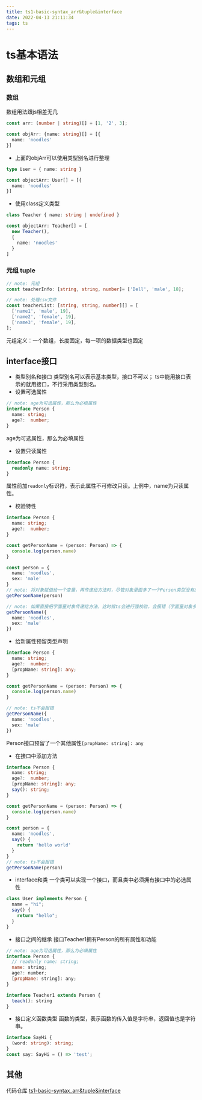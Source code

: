```yaml
---
title: ts1-basic-syntax_arr&tuple&interface
date: 2022-04-13 21:11:34
tags: ts
---
```

# ts基本语法

## 数组和元组
### 数组
数组用法跟js相差无几
<!-- more -->
``` typescript
const arr: (number | string)[] = [1, '2', 3];

const objArr: {name: string}[] = [{
  name: 'noodles'
}]
```
* 上面的objArr可以使用类型别名进行整理
``` typescript
type User = { name: string }

const objectArr: User[] = [{
  name: 'noodles'
}]
```
* 使用class定义类型
``` typescript
class Teacher { name: string | undefined }

const objectArr: Teacher[] = [
  new Teacher(),
  {
    name: 'noodles'
  }
]
```

### 元组 tuple
``` typescript
// note: 元组
const teacherInfo: [string, string, number]= ['Dell', 'male', 18];

// note: 处理csv文件
const teacherList: [string, string, number][] = [
  ['name1', 'male', 19],
  ['name2', 'female', 19],
  ['name3', 'female', 19],
];
```
元组定义：一个数组，长度固定，每一项的数据类型也固定

## interface接口
* 类型别名和接口
类型别名可以表示基本类型，接口不可以；
ts中能用接口表示的就用接口，不行采用类型别名。
* 设置可选属性
``` typescript
// note: age为可选属性，那么为必填属性
interface Person {
  name: string;
  age?:  number;
}
```
age为可选属性，那么为必填属性
* 设置只读属性
``` typescript
interface Person {
  readonly name: string;
}
```
属性前加`readonly`标识符，表示此属性不可修改只读。上例中，name为只读属性。

* 校验特性
``` typescript
interface Person {
  name: string;
  age?:  number;
}

const getPersonName = (person: Person) => {
  console.log(person.name)
}

const person = {
  name: 'noodles',
  sex: 'male'
}
// note: 将对象赋值给一个变量，再传递给方法时，尽管对象里面多了一个Person类型没有的sex属性，ts也不会报错
getPersonName(person)

// note: 如果直接把字面量对象传递给方法，这时候ts会进行强校验，会报错（字面量对象多了一个Person类型没有的sex属性）
getPersonName({
  name: 'noodles',
  sex: 'male'
})
```
* 给新属性预留类型声明
``` typescript
interface Person {
  name: string;
  age?:  number;
  [propName: string]: any;
}

const getPersonName = (person: Person) => {
  console.log(person.name)
}

// note: ts不会报错
getPersonName({
  name: 'noodles',
  sex: 'male'
})
```
Person接口预留了一个其他属性`[propName: string]: any`
* 在接口中添加方法
``` typescript
interface Person {
  name: string;
  age?:  number;
  [propName: string]: any;
  say(): string;
}

const getPersonName = (person: Person) => {
  console.log(person.name)
}

const person = {
  name: 'noodles',
  say() {
    return 'hello world'
  }
}
// note: ts不会报错
getPersonName(person)
```
* interface和类
一个类可以实现一个接口，而且类中必须拥有接口中的必选属性
``` typescript
class User implements Person {
  name = "hi";
  say() {
    return "hello";
  } 
}
```

* 接口之间的继承
接口Teacher1拥有Person的所有属性和功能
``` javascript
// note: age为可选属性，那么为必填属性
interface Person {
  // readonly name: string;
  name: string;
  age?: number;
  [propName: string]: any;
}

interface Teacher1 extends Person {
  teach(): string
}
```

* 接口定义函数类型
函数的类型，表示函数的传入值是字符串，返回值也是字符串。
``` typescript
interface SayHi {
  (word: string): string;
}
const say: SayHi = () => 'test';
```



## 其他

代码仓库 [ts1-basic-syntax_arr&tuple&interface](https://github.com/eating-noodles/ts_memo/tree/main/ts1-basic-syntax_arr%26tuple%26interface)